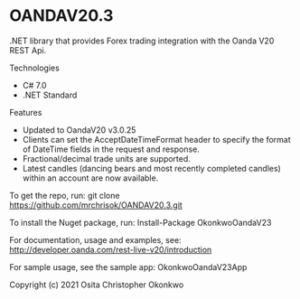 ﻿# OANDAV20.3

.NET library that provides Forex trading integration with the Oanda V20 REST Api.

Technologies
- C# 7.0
- .NET Standard

Features
- Updated to OandaV20 v3.0.25
- Clients can set the AcceptDateTimeFormat header to specify the format of DateTime fields in the request and response.
- Fractional/decimal trade units are supported.
- Latest candles (dancing bears and most recently completed candles) within an account are now available.

To get the repo, run: git clone https://github.com/mrchrisok/OANDAV20.3.git

To install the Nuget package, run: Install-Package OkonkwoOandaV23

For documentation, usage and examples, see: http://developer.oanda.com/rest-live-v20/introduction

For sample usage, see the sample app: OkonkwoOandaV23App

Copyright (c) 2021 Osita Christopher Okonkwo
